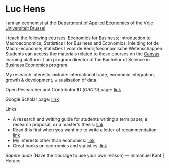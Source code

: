 # Luc Hens

I am an economist at the  [Department of Applied Economics](http://research.vub.ac.be/applied-economics) of the [Vrije Universiteit Brussel](http://www.vub.ac.be).

I teach the following courses: Economics for Business; Introduction to Macroeconomics; Statistics I for Business and Economics; Inleiding tot de Macro-economie; Statistiek I voor de Bedrijfseconomische Wetenschappen. Students can access the materials related to these courses on the [Canvas](https://canvas.vub.be/) learning platform.  I am program director of the Bachelor of Science in [Business Economics](http://www.vub.ac.be/en/study/business-economics) program.
        
My research interests include: international trade, economic integration, growth &amp; development, visualisation of data. 

Open Researcher and Contributor ID (*ORCID*) page: [link](https://orcid.org/0000-0003-4881-9317)

Google Scholar page: [link](https://scholar.google.com/citations?user=x_S_UmwAAAAJ&hl=en)

Links:

* A research and writing guide for students writing a term paper, a research proposal, or a master's thesis: [link](guide.html)
* Read this first when you want me to write a letter of recommendation: [link](recommendation.html)
* My interests other than economics: [link](about-me.html)
* Great books on economics and statistics: [link](book-recommendations.html)

*Sapere aude* (Have the courage to use your own reason) &mdash; Immanuel Kant  |  Horace
